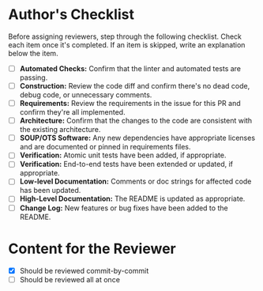 # Author's Checklist

Before assigning reviewers, step through the following checklist. Check each item once it's completed. If an item is skipped, write an explanation below the item.

- [ ] **Automated Checks:** Confirm that the linter and automated tests are passing.
- [ ] **Construction:** Review the code diff and confirm there's no dead code, debug code, or unnecessary comments.
- [ ] **Requirements:** Review the requirements in the issue for this PR and confirm they're all implemented.
- [ ] **Architecture:** Confirm that the changes to the code are consistent with the existing architecture.
- [ ] **SOUP/OTS Software:** Any new dependencies have appropriate licenses and are documented or pinned in requirements files.
- [ ] **Verification:** Atomic unit tests have been added, if appropriate.
- [ ] **Verification:** End-to-end tests have been extended or updated, if appropriate.
- [ ] **Low-level Documentation:** Comments or doc strings for affected code has been updated.
- [ ] **High-Level Documentation:** The README is updated as appropriate.
- [ ] **Change Log:** New features or bug fixes have been added to the README.

# Content for the Reviewer

- [x] Should be reviewed commit-by-commit
- [ ] Should be reviewed all at once
